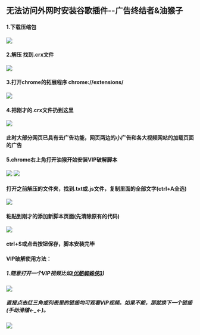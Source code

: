 ## 无法访问外网时安装谷歌插件--广告终结者&油猴子

#### 1.下载压缩包 
![](https://ws2.sinaimg.cn/large/006tNc79ly1flflspxzicj315y0jgjv6.jpg) 

#### 2.解压 找到.crx文件
![](https://ws1.sinaimg.cn/large/006tNc79ly1flflu9tyk3j30hj09paah.jpg)

#### 3.打开chrome的拓展程序 chrome://extensions/
![](https://ws3.sinaimg.cn/large/006tNc79ly1flflw60960j30os0kz420.jpg)

#### 4.把刚才的.crx文件扔到这里
![](https://ws1.sinaimg.cn/large/006tNc79ly1flflxhsoz0j30r20hlade.jpg)
#### 此时大部分网页已具有去广告功能，网页两边的小广告和各大视频网站的加载页面的广告

#### 5.chrome右上角打开油猴开始安装VIP破解脚本
![](https://ws4.sinaimg.cn/large/006tNc79ly1flflyqftduj30ch05saap.jpg)
![](https://ws2.sinaimg.cn/large/006tNc79ly1flfm39cdxwj30sy0h40xh.jpg)

#### 打开之前解压的文件夹，找到.txt或.js文件，复制里面的全部文字(ctrl+A全选)
![](https://ws2.sinaimg.cn/large/006tNc79ly1flfm2k04cnj30ln0eowke.jpg)
#### 粘贴到刚才的添加新脚本页面(先清除原有的代码)
![](https://ws4.sinaimg.cn/large/006tNc79ly1flfm540gmnj30ys0mq7cj.jpg)
#### ctrl+S或点击按钮保存，脚本安装完毕

#### VIP破解使用方法：
##### 1.随意打开一个VIP视频比如([优酷蜘蛛侠3](http://v.youku.com/v_show/id_XMzEyMTcwNjAyMA==.html?spm=a2h03.8164468.2069780.5))
![](https://ws3.sinaimg.cn/large/006tNc79ly1flfmbvv3yoj30vi0ltase.jpg)
##### 直接点击红三角或列表里的链接均可观看VIP视频。如果不能，那就换下一个链接(手动滑稽←_←)。
![](https://ws4.sinaimg.cn/large/006tNc79ly1flfmebymqaj314o0ncnlv.jpg)
